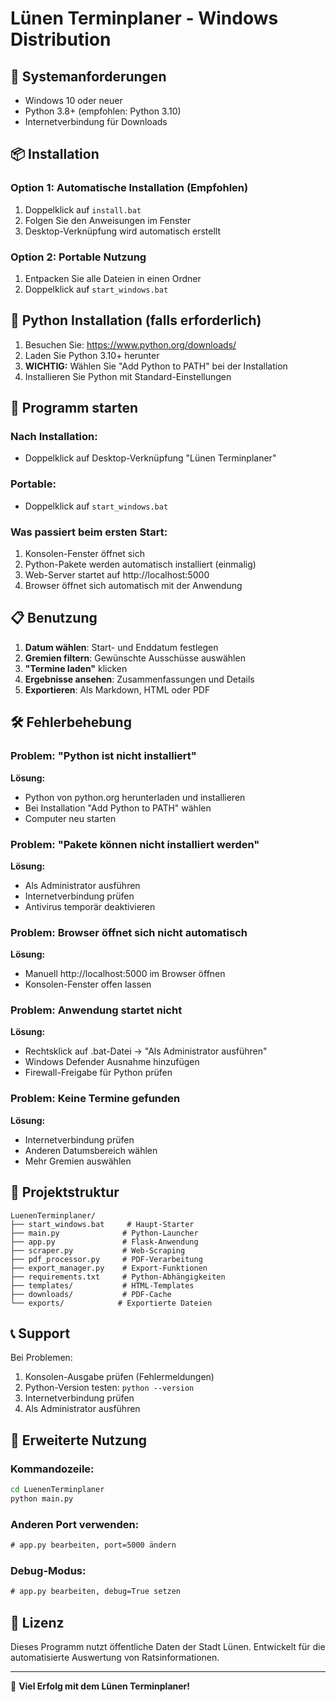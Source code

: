 # Lünen Terminplaner - Windows Distribution

## 🎯 Systemanforderungen

- Windows 10 oder neuer
- Python 3.8+ (empfohlen: Python 3.10)
- Internetverbindung für Downloads

## 📦 Installation

### Option 1: Automatische Installation (Empfohlen)
1. Doppelklick auf `install.bat`
2. Folgen Sie den Anweisungen im Fenster
3. Desktop-Verknüpfung wird automatisch erstellt

### Option 2: Portable Nutzung
1. Entpacken Sie alle Dateien in einen Ordner
2. Doppelklick auf `start_windows.bat`

## 🐍 Python Installation (falls erforderlich)

1. Besuchen Sie: https://www.python.org/downloads/
2. Laden Sie Python 3.10+ herunter
3. **WICHTIG:** Wählen Sie "Add Python to PATH" bei der Installation
4. Installieren Sie Python mit Standard-Einstellungen

## 🚀 Programm starten

### Nach Installation:
- Doppelklick auf Desktop-Verknüpfung "Lünen Terminplaner"

### Portable:
- Doppelklick auf `start_windows.bat`

### Was passiert beim ersten Start:
1. Konsolen-Fenster öffnet sich
2. Python-Pakete werden automatisch installiert (einmalig)
3. Web-Server startet auf http://localhost:5000
4. Browser öffnet sich automatisch mit der Anwendung

## 📋 Benutzung

1. **Datum wählen**: Start- und Enddatum festlegen
2. **Gremien filtern**: Gewünschte Ausschüsse auswählen
3. **"Termine laden"** klicken
4. **Ergebnisse ansehen**: Zusammenfassungen und Details
5. **Exportieren**: Als Markdown, HTML oder PDF

## 🛠️ Fehlerbehebung

### Problem: "Python ist nicht installiert"
**Lösung:** 
- Python von python.org herunterladen und installieren
- Bei Installation "Add Python to PATH" wählen
- Computer neu starten

### Problem: "Pakete können nicht installiert werden"
**Lösung:**
- Als Administrator ausführen
- Internetverbindung prüfen
- Antivirus temporär deaktivieren

### Problem: Browser öffnet sich nicht automatisch
**Lösung:**
- Manuell http://localhost:5000 im Browser öffnen
- Konsolen-Fenster offen lassen

### Problem: Anwendung startet nicht
**Lösung:**
- Rechtsklick auf .bat-Datei → "Als Administrator ausführen"
- Windows Defender Ausnahme hinzufügen
- Firewall-Freigabe für Python prüfen

### Problem: Keine Termine gefunden
**Lösung:**
- Internetverbindung prüfen
- Anderen Datumsbereich wählen
- Mehr Gremien auswählen

## 📁 Projektstruktur

```
LuenenTerminplaner/
├── start_windows.bat     # Haupt-Starter
├── main.py              # Python-Launcher
├── app.py               # Flask-Anwendung
├── scraper.py           # Web-Scraping
├── pdf_processor.py     # PDF-Verarbeitung
├── export_manager.py    # Export-Funktionen
├── requirements.txt     # Python-Abhängigkeiten
├── templates/           # HTML-Templates
├── downloads/           # PDF-Cache
└── exports/            # Exportierte Dateien
```

## 📞 Support

Bei Problemen:
1. Konsolen-Ausgabe prüfen (Fehlermeldungen)
2. Python-Version testen: `python --version`
3. Internetverbindung prüfen
4. Als Administrator ausführen

## 🔧 Erweiterte Nutzung

### Kommandozeile:
```cmd
cd LuenenTerminplaner
python main.py
```

### Anderen Port verwenden:
```cmd
# app.py bearbeiten, port=5000 ändern
```

### Debug-Modus:
```cmd
# app.py bearbeiten, debug=True setzen
```

## 📄 Lizenz

Dieses Programm nutzt öffentliche Daten der Stadt Lünen.
Entwickelt für die automatisierte Auswertung von Ratsinformationen.

---

🎉 **Viel Erfolg mit dem Lünen Terminplaner!**
